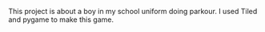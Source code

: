 This project is about a boy in my school uniform doing parkour. I used Tiled and pygame to make this game.
